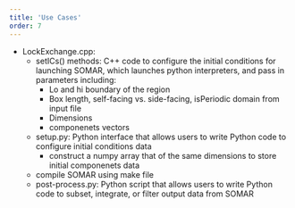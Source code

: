 ```yaml
---
title: 'Use Cases'
order: 7
---
```

- LockExchange.cpp:
    - setICs() methods: C++ code to configure the initial conditions for launching SOMAR, which launches python interpreters, and pass in parameters including:
        - Lo and hi boundary of the region
        - Box length, self-facing vs. side-facing, isPeriodic domain from input file
        - Dimensions
        - componenets vectors
    - setup.py: Python interface that allows users to write Python code to configure initial conditions data
        - construct a numpy array that of the same dimensions to store initial componenets data
    - compile SOMAR using make file
    - post-process.py: Python script that allows users to write Python code to subset, integrate, or filter output data from SOMAR